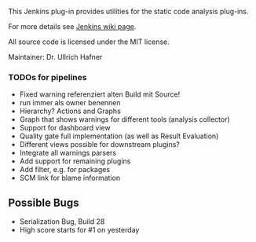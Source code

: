 This Jenkins plug-in provides utilities for the static code analysis plug-ins.

For more details see [Jenkins wiki page](https://wiki.jenkins.io/x/CwDgAQ).

All source code is licensed under the MIT license.

Maintainer: Dr. Ullrich Hafner

### TODOs for pipelines

- Fixed warning referenziert alten Build mit Source!
- run immer als owner benennen
- Hierarchy? Actions and Graphs
- Graph that shows warnings for different tools (analysis collector)
- Support for dashboard view
- Quality gate full implementation (as well as Result Evaluation)
- Different views possible for downstream plugins?
- Integrate all warnings parsers
- Add support for remaining plugins
- Add filter, e.g. for packages
- SCM link for blame information

## Possible Bugs
- Serialization Bug, Build 28
- High score starts for #1 on yesterday
